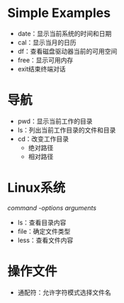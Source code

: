 # Simple Examples
- date：显示当前系统的时间和日期
- cal：显示当月的日历
- df：查看磁盘驱动器当前的可用空间
- free：显示可用内存
- exit结束终端对话

# 导航
- pwd：显示当前工作的目录
- ls：列出当前工作目录的文件和目录
- cd：改变工作目录
  - 绝对路径 
  - 相对路径
  
# Linux系统
  *command -options arguments*
  - ls：查看目录内容
  - file：确定文件类型
  - less：查看文件内容
  
# 操作文件
  - 通配符：允许字符模式选择文件名
